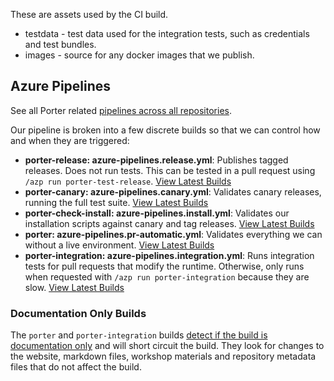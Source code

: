 These are assets used by the CI build.

* testdata - test data used for the integration tests, such as credentials and test bundles.
* images - source for any docker images that we publish. 

## Azure Pipelines

See all Porter related [pipelines across all repositories](https://dev.azure.com/getporter/porter/_build).

Our pipeline is broken into a few discrete builds so that we can control how and when they are triggered:

* **porter-release: azure-pipelines.release.yml**: Publishes tagged releases. Does not run tests.
  This can be tested in a pull request using `/azp run porter-test-release`.
  [View Latest Builds](https://dev.azure.com/getporter/porter/_build?definitionId=2)
* **porter-canary: azure-pipelines.canary.yml**: Validates canary releases, running the full test suite.
  [View Latest Builds](https://dev.azure.com/getporter/porter/_build?definitionId=26)
* **porter-check-install: azure-pipelines.install.yml**: Validates our installation scripts against canary and tag releases.
  [View Latest Builds](https://dev.azure.com/getporter/porter/_build?definitionId=3)
* **porter: azure-pipelines.pr-automatic.yml**: Validates everything we can without a live environment.
  [View Latest Builds](https://dev.azure.com/getporter/porter/_build?definitionId=18)
* **porter-integration: azure-pipelines.integration.yml**: Runs integration tests for pull requests that modify the runtime.
  Otherwise, only runs when requested with `/azp run porter-integration` because they are slow.
  [View Latest Builds](https://dev.azure.com/getporter/porter/_build?definitionId=25)

### Documentation Only Builds

The `porter` and `porter-integration` builds [detect if the build is
documentation only](doc-only-build.sh) and will short circuit the build. They
look for changes to the website, markdown files, workshop materials and
repository metadata files that do not affect the build.